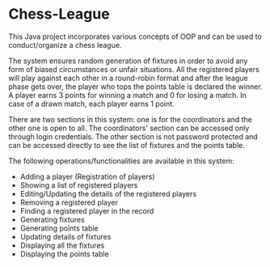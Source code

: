 # Chess-League

This Java project incorporates various concepts of OOP and can be used to conduct/organize a chess league.

The system ensures random generation of fixtures in order to avoid any form of biased circumstances or unfair situations. All the registered players will play against each other in a round-robin format and after the league phase gets over, the player who tops the points table is declared the winner. A player earns 3 points for winning a match and 0 for losing a match. In case of a drawn match, 
each player earns 1 point.

There are two sections in this system: one is for the coordinators and the other one is open to all. The coordinators' section can be 
accessed only through login credentials. The other section is not password protected and can be accessed directly to see the list of
fixtures and the points table.

The following operations/functionalities are available in this system:
* Adding a player (Registration of players)
* Showing a list of registered players
* Editing/Updating the details of the registered players
* Removing a registered player
* Finding a registered player in the record
* Generating fixtures
* Generating points table
* Updating details of fixtures
* Displaying all the fixtures
* Displaying the points table

